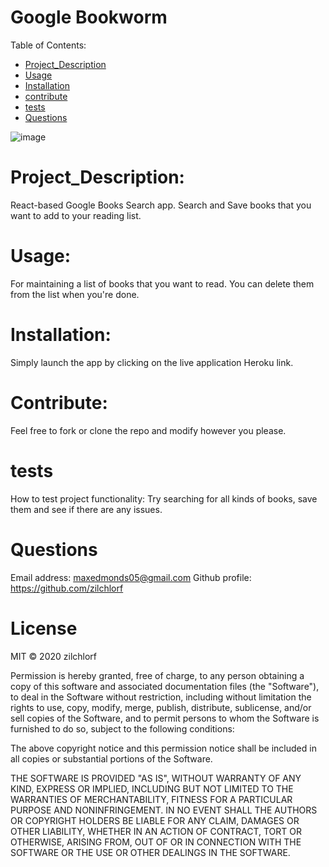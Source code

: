 
# Google Bookworm
Table of Contents:
        
- [Project_Description](#Project_Description)
- [Usage](#usage)
- [Installation](#installation)
- [contribute](#contribute)
- [tests](#tests)
- [Questions](#Questions)

![image](https://user-images.githubusercontent.com/63215148/95643799-63120780-0a66-11eb-9eb4-eacddc6e0e0f.png)

# Project_Description:
React-based Google Books Search app.  Search and Save books that you want to add to your reading list. 

# Usage:
 For maintaining a list of books that you want to read.  You can delete them from the list when you're done. 

# Installation:
 Simply launch the app by clicking on the live application Heroku link. 

# Contribute:
 Feel free to fork or clone the repo and modify however you please. 

# tests
How to test project functionality: Try searching for all kinds of books, save them and see if there are any issues. 

# Questions
Email address: maxedmonds05@gmail.com
Github profile: https://github.com/zilchlorf

# License
MIT © 2020 zilchlorf

Permission is hereby granted, free of charge, to any person obtaining a copy of this software and associated documentation files (the "Software"), to deal in the Software without restriction, including without limitation the rights to use, copy, modify, merge, publish, distribute, sublicense, and/or sell copies of the Software, and to permit persons to whom the Software is furnished to do so, subject to the following conditions:

The above copyright notice and this permission notice shall be included in all copies or substantial portions of the Software.

THE SOFTWARE IS PROVIDED "AS IS", WITHOUT WARRANTY OF ANY KIND, EXPRESS OR IMPLIED, INCLUDING BUT NOT LIMITED TO THE WARRANTIES OF MERCHANTABILITY, FITNESS FOR A PARTICULAR PURPOSE AND NONINFRINGEMENT. IN NO EVENT SHALL THE AUTHORS OR COPYRIGHT HOLDERS BE LIABLE FOR ANY CLAIM, DAMAGES OR OTHER LIABILITY, WHETHER IN AN ACTION OF CONTRACT, TORT OR OTHERWISE, ARISING FROM, OUT OF OR IN CONNECTION WITH THE SOFTWARE OR THE USE OR OTHER DEALINGS IN THE SOFTWARE.
        
